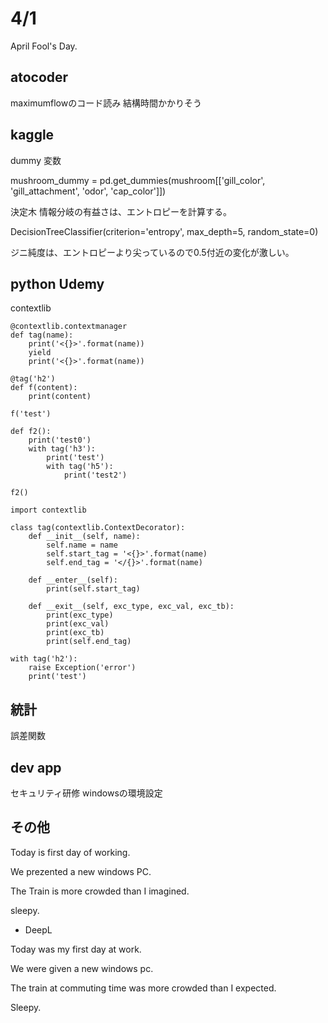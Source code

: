 # 4/1

April Fool's Day.
## atocoder
maximumflowのコード読み
結構時間かかりそう

## kaggle
dummy 変数

mushroom_dummy = pd.get_dummies(mushroom[['gill_color', 'gill_attachment', 'odor', 'cap_color']])

決定木
情報分岐の有益さは、エントロピーを計算する。

DecisionTreeClassifier(criterion='entropy', max_depth=5, random_state=0)

ジニ純度は、エントロピーより尖っているので0.5付近の変化が激しい。

## python Udemy
contextlib

```
@contextlib.contextmanager
def tag(name):
    print('<{}>'.format(name))
    yield
    print('<{}>'.format(name))

@tag('h2')
def f(content):
    print(content)

f('test')

def f2():
    print('test0')
    with tag('h3'):
        print('test')
        with tag('h5'):
            print('test2')

f2()

```

```
import contextlib

class tag(contextlib.ContextDecorator):
    def __init__(self, name):
        self.name = name
        self.start_tag = '<{}>'.format(name)
        self.end_tag = '</{}>'.format(name)
        
    def __enter__(self):
        print(self.start_tag)

    def __exit__(self, exc_type, exc_val, exc_tb):
        print(exc_type)
        print(exc_val)
        print(exc_tb)
        print(self.end_tag)

with tag('h2'):
    raise Exception('error')
    print('test')

```

## 統計
誤差関数

## dev app
セキュリティ研修
windowsの環境設定

## その他
Today is first day of working.

We prezented a new windows PC.

The Train is more crowded than I imagined.

sleepy.

- DeepL

Today was my first day at work.

We were given a new windows pc.

The train at commuting time was more crowded than I expected.

Sleepy.
